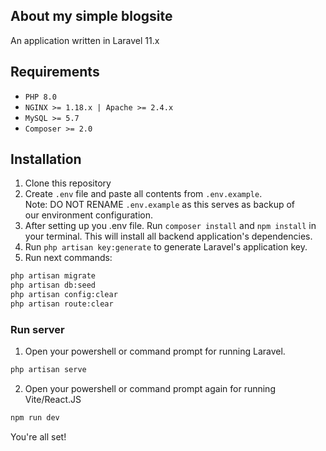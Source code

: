 ## About my simple blogsite

An application written in Laravel 11.x

## Requirements
- `PHP 8.0`
- `NGINX >= 1.18.x | Apache >= 2.4.x`
- `MySQL >= 5.7`
- `Composer >= 2.0`  

## Installation
1. Clone this repository
2. Create `.env` file and paste all contents from `.env.example`.  
Note: DO NOT RENAME `.env.example` as this serves as backup of  
our environment configuration.
3. After setting up you .env file. Run `composer install` and `npm install` in your terminal. This will install all backend application's dependencies.  
4. Run `php artisan key:generate` to generate Laravel's application key.
5. Run next commands:  
```bash
php artisan migrate
php artisan db:seed
php artisan config:clear
php artisan route:clear
``` 

### Run server
1. Open your powershell or command prompt for running Laravel.
```bash
php artisan serve
```
2. Open your powershell or command prompt again for running Vite/React.JS
```bash
npm run dev
```
You're all set!